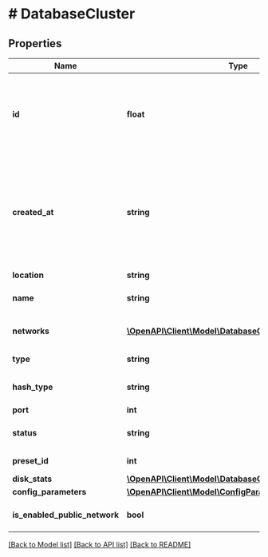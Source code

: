 # # DatabaseCluster

## Properties

Name | Type | Description | Notes
------------ | ------------- | ------------- | -------------
**id** | **float** | Уникальный идентификатор для каждого экземпляра базы данных. Автоматически генерируется при создании. |
**created_at** | **string** | Значение времени, указанное в комбинированном формате даты и времени ISO8601, которое представляет, когда была создана база данных. |
**location** | **string** | Локация сервера. |
**name** | **string** | Название кластера базы данных. |
**networks** | [**\OpenAPI\Client\Model\DatabaseClusterNetworksInner[]**](DatabaseClusterNetworksInner.md) | Список сетей кластера базы данных. |
**type** | **string** | Тип кластера базы данных. |
**hash_type** | **string** | Тип хеширования кластера базы данных (mysql5 | mysql | postgres). |
**port** | **int** | Порт |
**status** | **string** | Текущий статус кластера базы данных. |
**preset_id** | **int** | Идентификатор тарифа. |
**disk_stats** | [**\OpenAPI\Client\Model\DatabaseClusterDiskStats**](DatabaseClusterDiskStats.md) |  |
**config_parameters** | [**\OpenAPI\Client\Model\ConfigParameters**](ConfigParameters.md) |  |
**is_enabled_public_network** | **bool** | Доступность публичного IP-адреса |

[[Back to Model list]](../../README.md#models) [[Back to API list]](../../README.md#endpoints) [[Back to README]](../../README.md)
